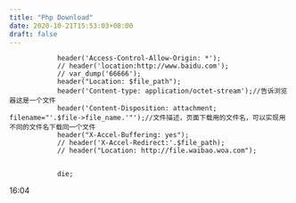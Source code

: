```yaml
---
title: "Php Download"
date: 2020-10-21T15:53:03+08:00
draft: false
---
```


                header('Access-Control-Allow-Origin: *');
                // header('location:http://www.baidu.com');
                // var_dump('66666');
                header("Location: $file_path");
                header('Content-type: application/octet-stream');//告诉浏览器这是一个文件
                header('Content-Disposition: attachment; filename="'.$file->file_name.'"');//文件描述，页面下载用的文件名，可以实现用不同的文件名下载同一个文件
                header("X-Accel-Buffering: yes");
                // header('X-Accel-Redirect:'.$file_path);
                // header("Location: http://file.waibao.woa.com");


                die; 
16:04